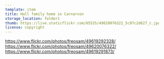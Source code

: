 ```yaml
---
template: item
title: Hall family home in Carnarvon
storage_location: folder1
thumb: https://live.staticflickr.com/65535/49620076322_5c97c2d627_c.jpg
license: copyright
---
```


https://www.flickr.com/photos/freosam/49619292328/
https://www.flickr.com/photos/freosam/49620076322/
https://www.flickr.com/photos/freosam/49619291873/
